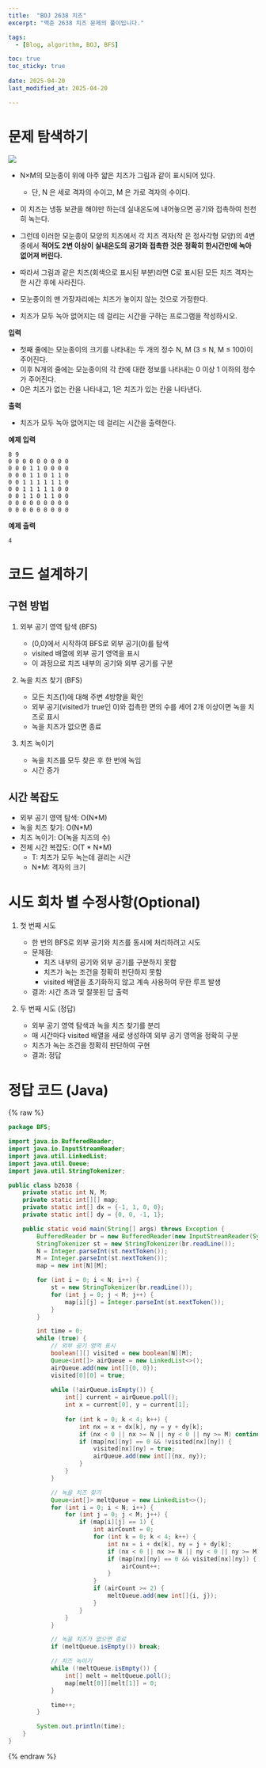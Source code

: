 ```yaml
---
title:  "BOJ 2638 치즈"
excerpt: "백준 2638 치즈 문제의 풀이입니다."

tags:
  - [Blog, algorithm, BOJ, BFS]

toc: true
toc_sticky: true
 
date: 2025-04-20
last_modified_at: 2025-04-20

---
```


# 문제 탐색하기
<!-- %% 정답은 무엇인가? %%
%% 코드 구현은 어떻게 할 것인가? %% -->

![](https://upload.acmicpc.net/a4998beb-104c-4e37-b3d7-fd91cd81464a/-/preview/)

- N×M의 모눈종이 위에 아주 얇은 치즈가 그림과 같이 표시되어 있다. 
  - 단, N 은 세로 격자의 수이고, M 은 가로 격자의 수이다. 

- 이 치즈는 냉동 보관을 해야만 하는데 실내온도에 내어놓으면 공기와 접촉하여 천천히 녹는다. 
- 그런데 이러한 모눈종이 모양의 치즈에서 각 치즈 격자(작 은 정사각형 모양)의 4변 중에서 **적어도 2변 이상이 실내온도의 공기와 접촉한 것은 정확히 한시간만에 녹아 없어져 버린다.** 
- 따라서 그림과 같은 치즈(회색으로 표시된 부분)라면 C로 표시된 모든 치즈 격자는 한 시간 후에 사라진다.

- 모눈종이의 맨 가장자리에는 치즈가 놓이지 않는 것으로 가정한다. 
- 치즈가 모두 녹아 없어지는 데 걸리는 시간을 구하는 프로그램을 작성하시오.

**입력**
- 첫째 줄에는 모눈종이의 크기를 나타내는 두 개의 정수 N, M (3 ≤ N, M ≤ 100)이 주어진다. 
- 이후 N개의 줄에는 모눈종이의 각 칸에 대한 정보를 나타내는 0 이상 1 이하의 정수가 주어진다. 
- 0은 치즈가 없는 칸을 나타내고, 1은 치즈가 있는 칸을 나타낸다.

**출력**
- 치즈가 모두 녹아 없어지는 데 걸리는 시간을 출력한다.  

**예제 입력**
```
8 9
0 0 0 0 0 0 0 0 0
0 0 0 1 1 0 0 0 0
0 0 0 1 1 0 1 1 0
0 0 1 1 1 1 1 1 0
0 0 1 1 1 1 1 0 0
0 0 1 1 0 1 1 0 0
0 0 0 0 0 0 0 0 0
0 0 0 0 0 0 0 0 0
```

**예제 출력**
```
4
```


# 코드 설계하기
<!-- %% 어떤 순서로 코드 작성하고, 어떤 함수 작성할 것인지? %%
%% 설계를 잘 하면 오히려 문제 풀이 시간 단축된다. 설계를 잘 하자. %% -->

## 구현 방법
1. 외부 공기 영역 탐색 (BFS)
   - (0,0)에서 시작하여 BFS로 외부 공기(0)를 탐색
   - visited 배열에 외부 공기 영역을 표시
   - 이 과정으로 치즈 내부의 공기와 외부 공기를 구분

2. 녹을 치즈 찾기 (BFS)
   - 모든 치즈(1)에 대해 주변 4방향을 확인
   - 외부 공기(visited가 true인 0)와 접촉한 면의 수를 세어 2개 이상이면 녹을 치즈로 표시
   - 녹을 치즈가 없으면 종료

3. 치즈 녹이기
   - 녹을 치즈를 모두 찾은 후 한 번에 녹임
   - 시간 증가

## 시간 복잡도
- 외부 공기 영역 탐색: O(N*M)
- 녹을 치즈 찾기: O(N*M)
- 치즈 녹이기: O(녹을 치즈의 수)
- 전체 시간 복잡도: O(T * N*M)
  - T: 치즈가 모두 녹는데 걸리는 시간
  - N*M: 격자의 크기

# 시도 회차 별 수정사항(Optional)
1. 첫 번째 시도
   - 한 번의 BFS로 외부 공기와 치즈를 동시에 처리하려고 시도
   - 문제점: 
     - 치즈 내부의 공기와 외부 공기를 구분하지 못함
     - 치즈가 녹는 조건을 정확히 판단하지 못함
     - visited 배열을 초기화하지 않고 계속 사용하여 무한 루프 발생
   - 결과: 시간 초과 및 잘못된 답 출력

2. 두 번째 시도 (정답)
   - 외부 공기 영역 탐색과 녹을 치즈 찾기를 분리
   - 매 시간마다 visited 배열을 새로 생성하여 외부 공기 영역을 정확히 구분
   - 치즈가 녹는 조건을 정확히 판단하여 구현
   - 결과: 정답

# 정답 코드 (Java)

{% raw %}
```java
package BFS;

import java.io.BufferedReader;
import java.io.InputStreamReader;
import java.util.LinkedList;
import java.util.Queue;
import java.util.StringTokenizer;

public class b2638 {
    private static int N, M;
    private static int[][] map;
    private static int[] dx = {-1, 1, 0, 0};
    private static int[] dy = {0, 0, -1, 1};

    public static void main(String[] args) throws Exception {
        BufferedReader br = new BufferedReader(new InputStreamReader(System.in));
        StringTokenizer st = new StringTokenizer(br.readLine());
        N = Integer.parseInt(st.nextToken());
        M = Integer.parseInt(st.nextToken());
        map = new int[N][M];

        for (int i = 0; i < N; i++) {
            st = new StringTokenizer(br.readLine());
            for (int j = 0; j < M; j++) {
                map[i][j] = Integer.parseInt(st.nextToken());
            }
        }

        int time = 0;
        while (true) {
            // 외부 공기 영역 표시
            boolean[][] visited = new boolean[N][M];
            Queue<int[]> airQueue = new LinkedList<>();
            airQueue.add(new int[]{0, 0});
            visited[0][0] = true;
            
            while (!airQueue.isEmpty()) {
                int[] current = airQueue.poll();
                int x = current[0], y = current[1];
                
                for (int k = 0; k < 4; k++) {
                    int nx = x + dx[k], ny = y + dy[k];
                    if (nx < 0 || nx >= N || ny < 0 || ny >= M) continue;
                    if (map[nx][ny] == 0 && !visited[nx][ny]) {
                        visited[nx][ny] = true;
                        airQueue.add(new int[]{nx, ny});
                    }
                }
            }

            // 녹을 치즈 찾기
            Queue<int[]> meltQueue = new LinkedList<>();
            for (int i = 0; i < N; i++) {
                for (int j = 0; j < M; j++) {
                    if (map[i][j] == 1) {
                        int airCount = 0;
                        for (int k = 0; k < 4; k++) {
                            int nx = i + dx[k], ny = j + dy[k];
                            if (nx < 0 || nx >= N || ny < 0 || ny >= M) continue;
                            if (map[nx][ny] == 0 && visited[nx][ny]) {
                                airCount++;
                            }
                        }
                        if (airCount >= 2) {
                            meltQueue.add(new int[]{i, j});
                        }
                    }
                }
            }

            // 녹을 치즈가 없으면 종료
            if (meltQueue.isEmpty()) break;

            // 치즈 녹이기
            while (!meltQueue.isEmpty()) {
                int[] melt = meltQueue.poll();
                map[melt[0]][melt[1]] = 0;
            }

            time++;
        }

        System.out.println(time);
    }
}
```
{% endraw %}

